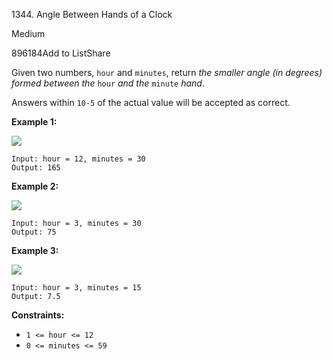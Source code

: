 1344\. Angle Between Hands of a Clock

Medium

896184Add to ListShare

Given two numbers, `hour` and `minutes`, return _the smaller angle (in degrees) formed between the_ `hour` _and the_ `minute` _hand_.

Answers within `10-5` of the actual value will be accepted as correct.

**Example 1:**

![](https://assets.leetcode.com/uploads/2019/12/26/sample_1_1673.png)

```
Input: hour = 12, minutes = 30
Output: 165

```

**Example 2:**

![](https://assets.leetcode.com/uploads/2019/12/26/sample_2_1673.png)

```
Input: hour = 3, minutes = 30
Output: 75

```

**Example 3:**

![](https://assets.leetcode.com/uploads/2019/12/26/sample_3_1673.png)

```
Input: hour = 3, minutes = 15
Output: 7.5

```

**Constraints:**

-   `1 <= hour <= 12`
-   `0 <= minutes <= 59`